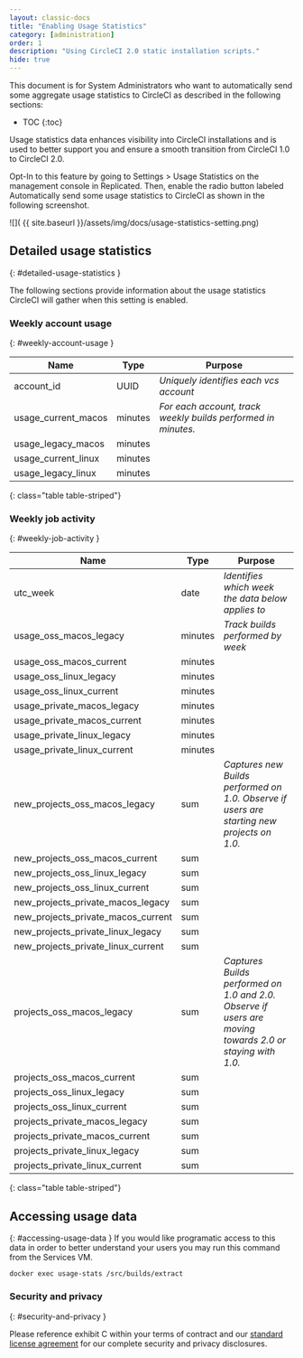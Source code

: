 ```yaml
---
layout: classic-docs
title: "Enabling Usage Statistics"
category: [administration]
order: 1
description: "Using CircleCI 2.0 static installation scripts."
hide: true
---
```


This document is for System Administrators who want to automatically send some aggregate usage statistics to CircleCI as described in the following sections:

* TOC
{:toc}

Usage statistics data enhances visibility into CircleCI installations and is used to better support you and ensure a smooth transition from CircleCI 1.0 to CircleCI 2.0.

Opt-In to this feature by going to Settings > Usage Statistics on the management console in Replicated. Then, enable the radio button labeled Automatically send some usage statistics to CircleCI as shown in the following screenshot.

![](  {{ site.baseurl }}/assets/img/docs/usage-statistics-setting.png)

## Detailed usage statistics
{: #detailed-usage-statistics }

The following sections provide information about the usage statistics CircleCI will gather when this setting is enabled.

### Weekly account usage
{: #weekly-account-usage }

| **Name** | **Type**  | **Purpose** |
|  ------- | ------ | ------ |
| account_id | UUID	| _Uniquely identifies each vcs account_ |
| usage_current_macos | minutes | _For each account, track weekly builds performed in minutes._ |
| usage_legacy_macos | minutes |	 |
| usage_current_linux | minutes |  |
| usage_legacy_linux | minutes |  |
{: class="table table-striped"}

### Weekly job activity
{: #weekly-job-activity }

| **Name** | **Type**  | **Purpose** |
|  ------- | ------ | ------ |
| utc_week | date | 	_Identifies which week the data below applies to_ |
| usage_oss_macos_legacy | 	minutes | 	_Track builds performed by week_ |
| usage_oss_macos_current | 	minutes	  |  |
| usage_oss_linux_legacy | 	minutes	  |  |
| usage_oss_linux_current | 	minutes	  |  |
| usage_private_macos_legacy | 	minutes	  |  |
| usage_private_macos_current | 	minutes	  |  |
| usage_private_linux_legacy | 	minutes	  |  |
| usage_private_linux_current | 	minutes	  |  |
| new_projects_oss_macos_legacy | 	sum	 | _Captures new Builds performed on 1.0. Observe if users are starting new projects on 1.0._ |
| new_projects_oss_macos_current | 	sum	  |  |
| new_projects_oss_linux_legacy | 	sum	  |  |
| new_projects_oss_linux_current | 	sum	  |  |
| new_projects_private_macos_legacy | 	sum	  |  |
| new_projects_private_macos_current | 	sum	  |  |
| new_projects_private_linux_legacy | 	sum	  |  |
| new_projects_private_linux_current | 	sum	  |  |
| projects_oss_macos_legacy | 	sum	  |  _Captures Builds performed on 1.0 and 2.0. Observe if users are moving towards 2.0 or staying with 1.0._ |
| projects_oss_macos_current | 	sum	  |  |
| projects_oss_linux_legacy	 | 	sum	  |  |
| projects_oss_linux_current | 	sum	  |  |
| projects_private_macos_legacy | 	sum	  |  |
| projects_private_macos_current | 	sum	  |  |
| projects_private_linux_legacy | 	sum	  |  |
| projects_private_linux_current | 	sum	  |  |
{: class="table table-striped"}

## Accessing usage data
{: #accessing-usage-data }
If you would like programatic access to this data in order to better understand your users you may run this command from the Services VM.

`docker exec usage-stats /src/builds/extract`

### Security and privacy
{: #security-and-privacy }

Please reference exhibit C within your terms of contract and our [standard license agreement](https://circleci.com/legal/enterprise-license-agreement/) for our complete security and privacy disclosures.
